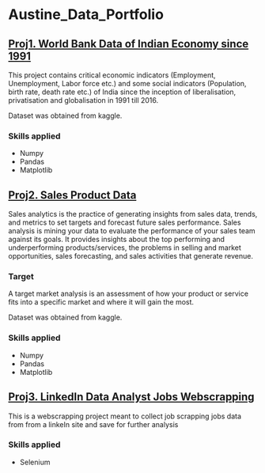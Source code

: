 # Austine_Data_Portfolio

## [Proj1. World Bank Data of Indian Economy since 1991](https://github.com/austin60/india_economy_since_1991/tree/main)
This project contains critical economic indicators (Employment, Unemployment, Labor force etc.) and some social indicators (Population, birth rate, death rate etc.) of India since the inception of liberalisation, privatisation and globalisation in 1991 till 2016.

Dataset was obtained from kaggle.

### Skills applied
* Numpy
* Pandas
* Matplotlib

## [Proj2. Sales Product Data](https://github.com/austin60/Product_Sales/blob/main/sales_analysis/Sales%20Analytics.ipynb)
Sales analytics is the practice of generating insights from sales data, trends, and metrics to set targets and forecast future sales performance. Sales analysis is mining your data to evaluate the performance of your sales team against its goals. It provides insights about the top performing and underperforming products/services, the problems in selling and market opportunities, sales forecasting, and sales activities that generate revenue.

### Target
A target market analysis is an assessment of how your product or service fits into a specific market and where it will gain the most.

Dataset was obtained from kaggle.

### Skills applied
* Numpy
* Pandas
* Matplotlib

## [Proj3. LinkedIn Data Analyst Jobs Webscrapping](https://github.com/austin60/Analyst_Jobs_Scrapping/blob/main/main.py)
This is a webscrapping project meant to collect job scrapping jobs data from from a linkeIn site and save for further analysis

### Skills applied
* Selenium
